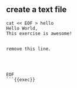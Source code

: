 
## create a text file

```plain
cat << EOF > hello
Hello World,
This exercise is awesome!


remove this line.




EOF
```{{exec}}




